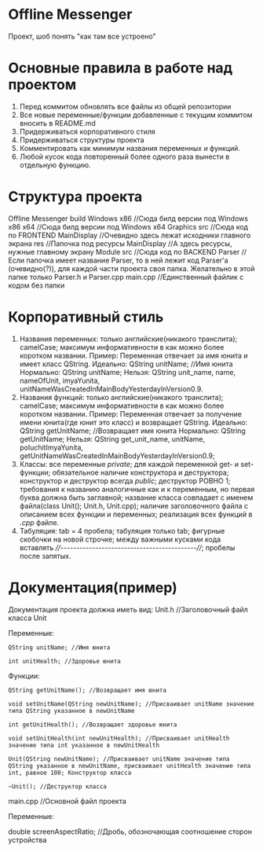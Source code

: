 ﻿# Offline Messenger
Проект, шоб понять "как там все устроено"
# Основные правила в работе над проектом
1) Перед коммитом обновлять все файлы из общей репозитории
2) Все новые переменные/функции добавленные с текущим коммитом вносить в README.md
3) Придерживаться корпоративного стиля
4) Придерживаться структуры проекта
5) Комментировать как минимум названия переменных и функций.
6) Любой кусок кода повторенный более одного раза вынести в отдельную функцию.
# Структура проекта
Offline Messenger
  build
    Windows
      x86 //Сюда билд версии под Windows x86
      x64 //Сюда билд версии под Windows x64
  Graphics
    src //Сюда код по FRONTEND
      MainDisplay //Очевидно здесь лежат исходники главного экрана
    res //Папочка под ресурсы
      MainDisplay //А здесь ресурсы, нужные главному экрану
  Module
    src //Сюда код по BACKEND
      Parser //Если папочка имеет название Parser, то в ней лежит код Parser'а (очевидно(?)), для каждой части проекта своя папка. Желательно в этой папке только Parser.h и Parser.cpp
    main.cpp //Единственный файлик с кодом без папки
# Корпоративный стиль
1) Названия переменных: только английские(никакого транслита); camelCase; максимум информативности в как можно более коротком названии.
  Пример:
  Переменная отвечает за имя юнита и имеет класс QString.
  Идеально: QString unitName; //Имя юнита
  Нормально: QString unitName;
  Нельзя: QString unit_name, name, nameOfUnit, imyaYunita, unitNameWasCreatedInMainBodyYesterdayInVersion0.9.
2) Названия функций: только английские(никакого транслита); camelCase; максимум информативности в как можно более коротком названии.
  Пример:
  Переменная отвечает за получение имени юнита(где юнит это класс) и возвращает QString.
  Идеально: QString getUnitName; //Возвращает имя юнита
  Нормально: QString getUnitName;
  Нельзя: QString get_unit_name, unitName, poluchitImyaYunita, getUnitNameWasCreatedInMainBodyYesterdayInVersion0.9;
3) Классы: все переменные *private*; для каждой переменной get- и set- функции; обязательное наличие конструктора и деструктора; конструктор и деструктор всегда *public*; деструктор РОВНО 1; требования к названию аналогичные как и к переменным, но первая буква должна быть заглавной; название класса совпадает с именем файла(class Unit(); Unit.h, Unit.cpp); наличие заголовочного файла с описанием всех функции и переменных; реализация всех функций в *.cpp* файле.
4) Табуляция: tab = 4 пробела; табуляция только tab; фигурные скобочки на новой строчке; между важными кусками кода вставлять
*//-------------------------------------------//*; пробелы после запятых.
# Документация(пример)
Документация проекта должна иметь вид:
Unit.h //Заголовочный файл класса Unit

  Переменные:

    QString unitName; //Имя юнита

    int unitHealth; //Здоровье юнита

  Функции:

    QString getUnitName(); //Возвращает имя юнита

    void setUnitName(QString newUnitName); //Присваивает unitName значение типа QString указанное в newUnitName

    int getUnitHealth(); //Возвращает здоровье юнита

    void setUnitHealth(int newUnitHealth); //Присваивает unitHealth значение типа int указанное в newUnitHealth

    Unit(QString newUnitName); //Присваивает unitName значение типа QString указанное в newUnitName, присваивает unitHealth значение типа int, равное 100; Конструктор класса

    ~Unit(); //Деструктор класса

main.cpp //Основной файл проекта

  Переменные:

  double screenAspectRatio; //Дробь, обозночающая соотношение сторон устройства




